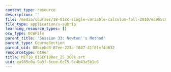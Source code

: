 ```yaml
---
content_type: resource
description: ''
file: /media/courses/18-01sc-single-variable-calculus-fall-2010/ea985c0a9a3f6cee6e756c4b43a5b1c6_MIT18_01SCF10Rec_25_300k.srt
file_type: application/x-subrip
learning_resource_types: []
ocw_type: OCWFile
parent_title: 'Session 33: Newton''s Method'
parent_type: CourseSection
parent_uid: 08bcebd8-87ee-223a-f847-41f0fef4d632
resourcetype: Other
title: MIT18_01SCF10Rec_25_300k.srt
uid: ea985c0a-9a3f-6cee-6e75-6c4b43a5b1c6
---
```

